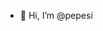 - 👋 Hi, I’m @pepesi

<!---
pepesi/pepesi is a ✨ special ✨ repository because its `README.md` (this file) appears on your GitHub profile.
You can click the Preview link to take a look at your changes.
--->

